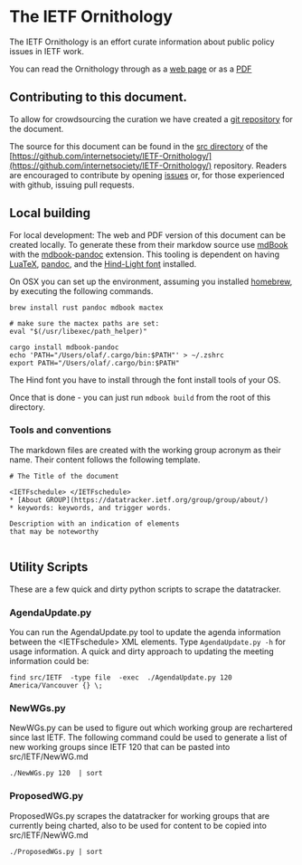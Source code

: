 # The IETF Ornithology

The IETF Ornithology is an effort curate information about public policy issues in IETF work.

You can read the Ornithology through as a [web page](https://internetsociety.github.io/IETF-Ornithology/) or as a [PDF](https://internetsociety.github.io/IETF-Ornithology/IETF-Ornithology.pdf)


## Contributing to this document.

To allow for crowdsourcing the curation we have created a [git repository](https://github.com/internetsociety/IETF-Ornithology/) for the document.

The source for this document can be found in the [src directory](https://github.com/InternetSociety/IETF-Ornithology/tree/main/src) of the 
[https://github.com/internetsociety/IETF-Ornithology/](https://github.com/internetsociety/IETF-Ornithology/) repository. Readers are encouraged to contribute by opening [issues](https://github.com/InternetSociety/IETF-Ornithology/issues) or, for those experienced with github, issuing pull requests.



## Local building

For local development: The web and PDF version of this document can be created locally. To generate these from their markdow source use [mdBook](https://rust-lang.github.io/mdBook/cli/init.html) with the [mdbook-pandoc](https://github.com/max-heller/mdbook-pandoc) extension. This tooling is dependent on having [LuaTeX](https://www.luatex.org/), [pandoc](https://pandoc.org/), and the [Hind-Light font](https://fonts.google.com/specimen/Hind) installed. 

On OSX you can set up the environment, assuming you installed [homebrew](https://brew.sh/), by executing the following commands.

``` 
brew install rust pandoc mdbook mactex

# make sure the mactex paths are set:
eval "$(/usr/libexec/path_helper)"

cargo install mdbook-pandoc
echo 'PATH="/Users/olaf/.cargo/bin:$PATH"' > ~/.zshrc 
export PATH="/Users/olaf/.cargo/bin:$PATH"

```

The Hind font you have to install through the font install tools of your OS.

Once that is done - you can just run ```mdbook build``` from the root of this directory.


### Tools and conventions

The markdown files are created with the working group acronym as their name. Their content follows the following template.


```
# The Title of the document

<IETFschedule> </IETFschedule>
* [About GROUP](https://datatracker.ietf.org/group/group/about/)
* keywords: keywords, and trigger words.

Description with an indication of elements 
that may be noteworthy


```
## Utility Scripts

These are a few quick and dirty python scripts to scrape the datatracker.

### AgendaUpdate.py

You can run the AgendaUpdate.py tool to update the agenda information between the &lt;IETFschedule&gt; XML elements. Type `AgendaUpdate.py -h` for usage information. A quick and dirty approach to updating the meeting information could be:

`find src/IETF  -type file  -exec  ./AgendaUpdate.py 120 America/Vancouver {} \;`

### NewWGs.py

NewWGs.py can be used to figure out which working group are rechartered since last IETF. The following command could be used to generate a list of new working groups since IETF 120 that can be pasted into src/IETF/NewWG.md

`./NewWGs.py 120  | sort ` 

### ProposedWG.py

ProposedWGs.py scrapes the datatracker for working groups that are currently being charted, also to be used for content to be copied into src/IETF/NewWG.md

`./ProposedWGs.py | sort `
